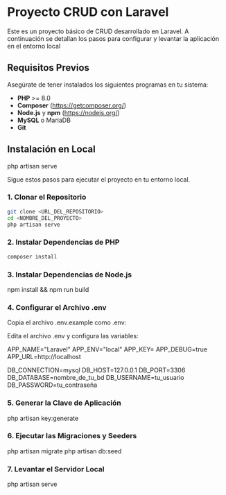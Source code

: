 # Proyecto CRUD con Laravel

Este es un proyecto básico de CRUD desarrollado en Laravel. A continuación se detallan los pasos para configurar y levantar la aplicación en el entorno local

## Requisitos Previos

Asegúrate de tener instalados los siguientes programas en tu sistema:

- **PHP** >= 8.0
- **Composer** (https://getcomposer.org/)
- **Node.js** y **npm** (https://nodejs.org/)
- **MySQL** o MariaDB
- **Git**

## Instalación en Local
php artisan serve

Sigue estos pasos para ejecutar el proyecto en tu entorno local.

### 1. Clonar el Repositorio
```bash
git clone <URL_DEL_REPOSITORIO>
cd <NOMBRE_DEL_PROYECTO>
php artisan serve

```

### 2. Instalar Dependencias de PHP
```bash
composer install

```

### 3. Instalar Dependencias de Node.js

npm install && npm run build

### 4. Configurar el Archivo .env
Copia el archivo .env.example como .env:

Edita el archivo .env y configura las variables:

APP_NAME="Laravel"
APP_ENV="local"
APP_KEY=
APP_DEBUG=true
APP_URL=http://localhost

DB_CONNECTION=mysql
DB_HOST=127.0.0.1
DB_PORT=3306
DB_DATABASE=nombre_de_tu_bd
DB_USERNAME=tu_usuario
DB_PASSWORD=tu_contraseña

### 5. Generar la Clave de Aplicación

php artisan key:generate

### 6. Ejecutar las Migraciones y Seeders

php artisan migrate 
php artisan db:seed

### 7. Levantar el Servidor Local

php artisan serve
